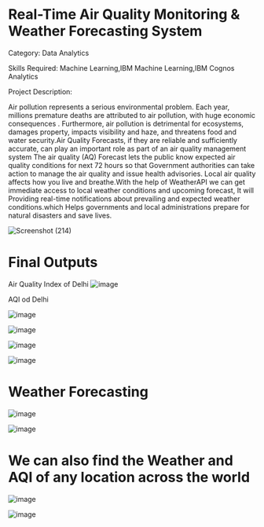 # Real-Time Air Quality Monitoring & Weather Forecasting System
Category: Data Analytics

Skills Required:
Machine Learning,IBM Machine Learning,IBM Cognos Analytics

Project Description:

Air pollution represents a serious environmental problem. Each year, millions premature deaths are attributed to air pollution, with huge economic consequences . Furthermore, air pollution is detrimental for ecosystems, damages property, impacts visibility and haze, and threatens food and water security.Air Quality Forecasts, if they are reliable and sufficiently accurate, can play an important role as part of an air quality management system The air quality (AQ) Forecast lets the public know expected air quality conditions for next 72 hours so that Government authorities can take action to manage the air quality and issue health advisories. Local air quality affects how you live and breathe.With the help of WeatherAPI we can get immediate access to local weather conditions and upcoming forecast, It will Providing real-time notifications about prevailing and expected weather conditions.which Helps governments and local administrations prepare for natural disasters and save lives.




![Screenshot (214)](https://user-images.githubusercontent.com/94065306/196035532-ae86dcd0-81d2-4ed3-b704-e481812d5fca.png)



# Final Outputs
Air Quality Index of Delhi
![image](https://user-images.githubusercontent.com/94065306/196035880-60e400b4-e72e-4469-a457-e1ecb651dc22.png)

AQI od Delhi

![image](https://user-images.githubusercontent.com/94065306/196036056-8a5f75f1-6d70-4d5e-8d84-cbb45c91f718.png)

![image](https://user-images.githubusercontent.com/94065306/196035975-0906e46b-ffe1-430c-ab4a-a912b596790b.png)

![image](https://user-images.githubusercontent.com/94065306/196035991-fe06c800-e2dc-4e75-8a03-8d494e637fb5.png)

![image](https://user-images.githubusercontent.com/94065306/196036010-9247077e-a685-4d9e-939d-ed71dc2e248e.png)

# Weather Forecasting
![image](https://user-images.githubusercontent.com/94065306/196036126-716ab182-c4e2-4ed7-b4b6-bd7781571b0c.png)

![image](https://user-images.githubusercontent.com/94065306/196036262-34648833-1d0b-46e6-a404-f939aff40bb3.png)

# We can also find  the Weather and AQI of any location across the world

![image](https://user-images.githubusercontent.com/94065306/196036528-da6e53d3-263f-42f5-80e3-c482eeec5a60.png)

![image](https://user-images.githubusercontent.com/94065306/196036576-97b6cc37-c716-48e4-80c2-75a7f8d8d673.png)
